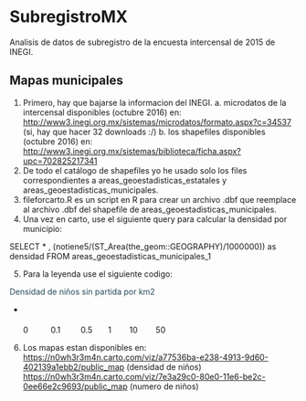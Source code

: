 # SubregistroMX
Analisis de datos de subregistro de la encuesta intercensal de 2015 de INEGI.

## Mapas municipales
1. Primero, hay que bajarse la informacion del INEGI.
    a. microdatos de la intercensal disponibles (octubre 2016) en: http://www3.inegi.org.mx/sistemas/microdatos/formato.aspx?c=34537 (si, hay que hacer 32 downloads :/)
    b. los shapefiles disponibles (octubre 2016) en: http://www3.inegi.org.mx/sistemas/biblioteca/ficha.aspx?upc=702825217341
2. De todo el catálogo de shapefiles yo he usado solo los files correspondientes a areas_geoestadisticas_estatales y areas_geoestadisticas_municipales.
3. fileforcarto.R es un script en R para crear un archivo .dbf que reemplace al archivo .dbf del shapefile de areas_geoestadisticas_municipales.
4. Una vez en carto, use el siguiente query para calcular la densidad por municipio:

SELECT *
	, (notiene5/(ST_Area(the_geom::GEOGRAPHY)/1000000)) as densidad
FROM areas_geoestadisticas_municipales_1

5. Para la leyenda use el siguiente codigo:

<div class='cartodb-legend choropleth'>
<div class="legend-title" style="color:#284a59">Densidad de niños sin partida por km2</div>
<ul>
	<li class="graph leg" style="border-radius: 0; border:none">
<div class="colors">
<div class="quartile" style="background-color:#FFFFB2"></div>
<div class="quartile" style="background-color:#FECC5C"></div>
<div class="quartile" style="background-color:#FD8D3C"></div>
<div class="quartile" style="background-color:#F03B20"></div>
<div class="quartile" style="background-color:#BD0026"></div>
</div>
	</li>
<p style="padding-top:5px">
0&nbsp;&nbsp;&nbsp;&nbsp;&nbsp;&nbsp;&nbsp;&nbsp;&nbsp;&nbsp;0.1&nbsp;&nbsp;&nbsp;&nbsp;&nbsp;&nbsp;&nbsp;&nbsp;&nbsp;0.5&nbsp;&nbsp;&nbsp;&nbsp;&nbsp;&nbsp;&nbsp;1&nbsp;&nbsp;&nbsp;&nbsp;&nbsp;&nbsp;&nbsp;&nbsp;10&nbsp;&nbsp;&nbsp;&nbsp;&nbsp;&nbsp;&nbsp;&nbsp;50
</ul>
</div>

6. Los mapas estan disponibles en:
https://n0wh3r3m4n.carto.com/viz/a77536ba-e238-4913-9d60-402139a1ebb2/public_map (densidad de niños)
https://n0wh3r3m4n.carto.com/viz/7e3a29c0-80e0-11e6-be2c-0ee66e2c9693/public_map (numero de niños)
